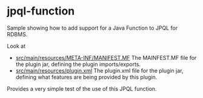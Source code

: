 jpql-function
=============

Sample showing how to add support for a Java Function to JPQL for RDBMS.

Look at

* <a href="https://github.com/datanucleus/samples-jpa/blob/master/jpql_function/src/main/resources/META-INF/MANIFEST.MF">src/main/resources/META-INF/MANIFEST.MF</a>  The MAINFEST.MF file for the plugin jar, defining the plugin imports/exports.
* <a href="https://github.com/datanucleus/samples-jpa/blob/master/jpql_function/src/main/resources/plugin.xml">src/main/resources/plugin.xml</a>   The plugin.xml file for the plugin jar, defining what features are being provided by this plugin.

Provides a very simple test of the use of this JPQL function.

